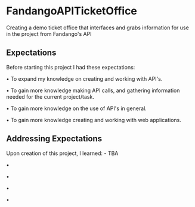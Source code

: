 # FandangoAPITicketOffice

Creating a demo ticket office that interfaces and grabs information for use in the project from Fandango's API

## Expectations
Before starting this project I had these expectations:

• To expand my knowledge on creating and working with API's.

• To gain more knowledge making API calls, and gathering information needed for the current project/task.

• To gain more knowledge on the use of API's in general.

• To gain more knowledge creating and working with web applications.

## Addressing Expectations

Upon creation of this project, I learned: - TBA 

• 

• 

•  

• 
